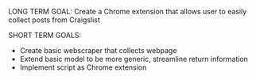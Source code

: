 LONG TERM GOAL: Create a Chrome extension that allows user to easily collect posts from Craigslist

SHORT TERM GOALS:
- Create basic webscraper that collects webpage
- Extend basic model to be more generic, streamline return information
- Implement script as Chrome extension
